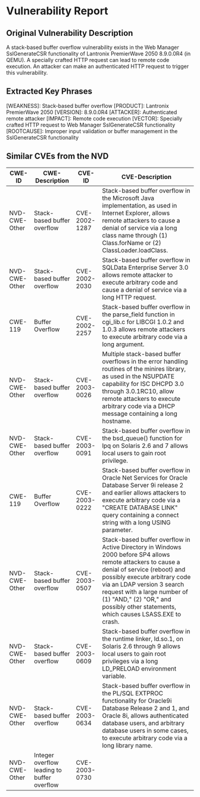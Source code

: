 # Vulnerability Report

## Original Vulnerability Description
A stack-based buffer overflow vulnerability exists in the Web Manager SslGenerateCSR functionality of Lantronix PremierWave 2050 8.9.0.0R4 (in QEMU). A specially crafted HTTP request can lead to remote code execution. An attacker can make an authenticated HTTP request to trigger this vulnerability.

## Extracted Key Phrases
[WEAKNESS]: Stack-based buffer overflow
[PRODUCT]: Lantronix PremierWave 2050
[VERSION]: 8.9.0.0R4
[ATTACKER]: Authenticated remote attacker
[IMPACT]: Remote code execution
[VECTOR]: Specially crafted HTTP request to Web Manager SslGenerateCSR functionality
[ROOTCAUSE]: Improper input validation or buffer management in the SslGenerateCSR functionality

## Similar CVEs from the NVD
| CWE-ID | CWE-Description | CVE-ID | CVE-Description |
|--------|-----------------|--------|-----------------|
| NVD-CWE-Other | Stack-based buffer overflow | CVE-2002-1287 | Stack-based buffer overflow in the Microsoft Java implementation, as used in Internet Explorer, allows remote attackers to cause a denial of service via a long class name through (1) Class.forName or (2) ClassLoader.loadClass. |
| NVD-CWE-Other | Stack-based buffer overflow | CVE-2002-2030 | Stack-based buffer overflow in SQLData Enterprise Server 3.0 allows remote attacker to execute arbitrary code and cause a denial of service via a long HTTP request. |
| CWE-119 | Buffer Overflow | CVE-2002-2257 | Stack-based buffer overflow in the parse_field function in cgi_lib.c for LIBCGI 1.0.2 and 1.0.3 allows remote attackers to execute arbitrary code via a long argument. |
| NVD-CWE-Other | Stack-based buffer overflow | CVE-2003-0026 | Multiple stack-based buffer overflows in the error handling routines of the minires library, as used in the NSUPDATE capability for ISC DHCPD 3.0 through 3.0.1RC10, allow remote attackers to execute arbitrary code via a DHCP message containing a long hostname. |
| NVD-CWE-Other | Stack-based buffer overflow | CVE-2003-0091 | Stack-based buffer overflow in the bsd_queue() function for lpq on Solaris 2.6 and 7 allows local users to gain root privilege. |
| CWE-119 | Buffer Overflow | CVE-2003-0222 | Stack-based buffer overflow in Oracle Net Services for Oracle Database Server 9i release 2 and earlier allows attackers to execute arbitrary code via a "CREATE DATABASE LINK" query containing a connect string with a long USING parameter. |
| NVD-CWE-Other | Stack-based buffer overflow | CVE-2003-0507 | Stack-based buffer overflow in Active Directory in Windows 2000 before SP4 allows remote attackers to cause a denial of service (reboot) and possibly execute arbitrary code via an LDAP version 3 search request with a large number of (1) "AND," (2) "OR," and possibly other statements, which causes LSASS.EXE to crash. |
| NVD-CWE-Other | Stack-based buffer overflow | CVE-2003-0609 | Stack-based buffer overflow in the runtime linker, ld.so.1, on Solaris 2.6 through 9 allows local users to gain root privileges via a long LD_PRELOAD environment variable. |
| NVD-CWE-Other | Stack-based buffer overflow | CVE-2003-0634 | Stack-based buffer overflow in the PL/SQL EXTPROC functionality for Oracle9i Database Release 2 and 1, and Oracle 8i, allows authenticated database users, and arbitrary database users in some cases, to execute arbitrary code via a long library name. |
| NVD-CWE-Other | Integer overflow leading to buffer overflow | CVE-2003-0730